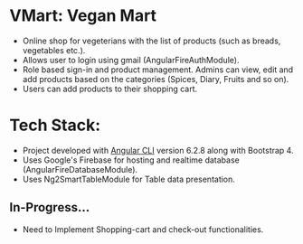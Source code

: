 # VMart: Vegan Mart
- Online shop for vegeterians with the list of products (such as breads, vegetables etc.).
- Allows user to login using gmail (AngularFireAuthModule). 
- Role based sign-in and product management. Admins can view, edit and add products based on the categories (Spices, Diary, Fruits and so on). 
- Users can add products to their shopping cart.

# Tech Stack:
- Project developed with [Angular CLI](https://github.com/angular/angular-cli) version 6.2.8 along with Bootstrap 4.
- Uses Google's Firebase for hosting and realtime database (AngularFireDatabaseModule).
- Uses Ng2SmartTableModule for Table data presentation.

## In-Progress...
- Need to Implement Shopping-cart and check-out functionalities.
